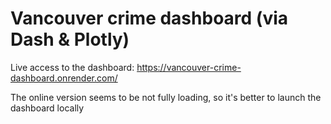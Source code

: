 # Vancouver crime dashboard (via Dash & Plotly)

Live access to the dashboard: https://vancouver-crime-dashboard.onrender.com/


The online version seems to be not fully loading, so it's better to launch the dashboard locally
